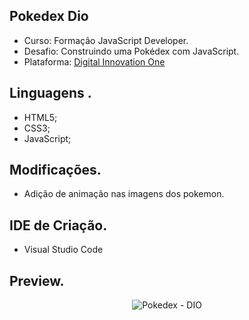 ## Pokedex Dio
* Curso: Formação JavaScript Developer.
* Desafio: Construindo uma Pokédex com JavaScript.
* Plataforma: [Digital Innovation One](https://digitalinnovation.one/ )


## Linguagens .

* HTML5;
* CSS3;
* JavaScript;

  

## Modificações.

* Adição de animação nas imagens dos pokemon.

  

## IDE de Criação.	

* Visual Studio Code

  

## Preview.

<p align="center"><img src="./assets/img/pokedex.gif" title="Pokedex - DIO"></p>